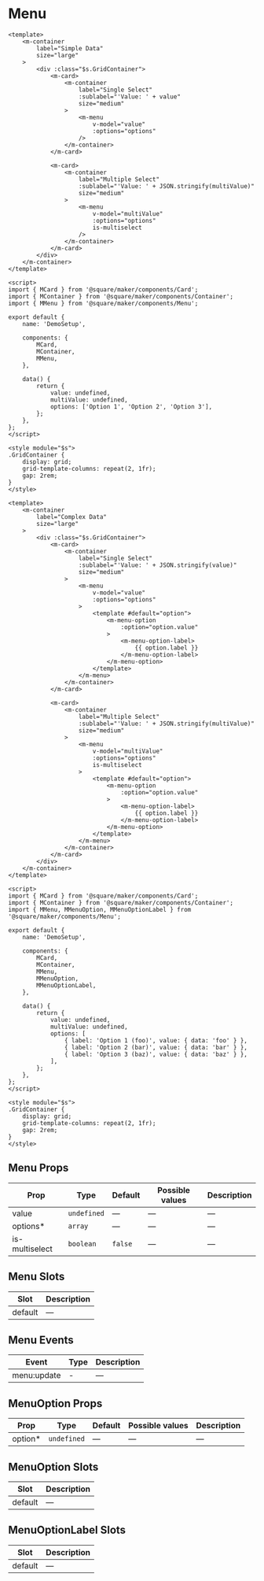 # Menu


```vue
<template>
	<m-container
		label="Simple Data"
		size="large"
	>
		<div :class="$s.GridContainer">
			<m-card>
				<m-container
					label="Single Select"
					:sublabel="'Value: ' + value"
					size="medium"
				>
					<m-menu
						v-model="value"
						:options="options"
					/>
				</m-container>
			</m-card>

			<m-card>
				<m-container
					label="Multiple Select"
					:sublabel="'Value: ' + JSON.stringify(multiValue)"
					size="medium"
				>
					<m-menu
						v-model="multiValue"
						:options="options"
						is-multiselect
					/>
				</m-container>
			</m-card>
		</div>
	</m-container>
</template>

<script>
import { MCard } from '@square/maker/components/Card';
import { MContainer } from '@square/maker/components/Container';
import { MMenu } from '@square/maker/components/Menu';

export default {
	name: 'DemoSetup',

	components: {
		MCard,
		MContainer,
		MMenu,
	},

	data() {
		return {
			value: undefined,
			multiValue: undefined,
			options: ['Option 1', 'Option 2', 'Option 3'],
		};
	},
};
</script>

<style module="$s">
.GridContainer {
	display: grid;
	grid-template-columns: repeat(2, 1fr);
	gap: 2rem;
}
</style>
```

```vue
<template>
	<m-container
		label="Complex Data"
		size="large"
	>
		<div :class="$s.GridContainer">
			<m-card>
				<m-container
					label="Single Select"
					:sublabel="'Value: ' + JSON.stringify(value)"
					size="medium"
				>
					<m-menu
						v-model="value"
						:options="options"
					>
						<template #default="option">
							<m-menu-option
								:option="option.value"
							>
								<m-menu-option-label>
									{{ option.label }}
								</m-menu-option-label>
							</m-menu-option>
						</template>
					</m-menu>
				</m-container>
			</m-card>

			<m-card>
				<m-container
					label="Multiple Select"
					:sublabel="'Value: ' + JSON.stringify(multiValue)"
					size="medium"
				>
					<m-menu
						v-model="multiValue"
						:options="options"
						is-multiselect
					>
						<template #default="option">
							<m-menu-option
								:option="option.value"
							>
								<m-menu-option-label>
									{{ option.label }}
								</m-menu-option-label>
							</m-menu-option>
						</template>
					</m-menu>
				</m-container>
			</m-card>
		</div>
	</m-container>
</template>

<script>
import { MCard } from '@square/maker/components/Card';
import { MContainer } from '@square/maker/components/Container';
import { MMenu, MMenuOption, MMenuOptionLabel } from '@square/maker/components/Menu';

export default {
	name: 'DemoSetup',

	components: {
		MCard,
		MContainer,
		MMenu,
		MMenuOption,
		MMenuOptionLabel,
	},

	data() {
		return {
			value: undefined,
			multiValue: undefined,
			options: [
				{ label: 'Option 1 (foo)', value: { data: 'foo' } },
				{ label: 'Option 2 (bar)', value: { data: 'bar' } },
				{ label: 'Option 3 (baz)', value: { data: 'baz' } },
			],
		};
	},
};
</script>

<style module="$s">
.GridContainer {
	display: grid;
	grid-template-columns: repeat(2, 1fr);
	gap: 2rem;
}
</style>
```


<!-- api-tables:start -->
## Menu Props

| Prop           | Type        | Default | Possible values | Description |
| -------------- | ----------- | ------- | --------------- | ----------- |
| value          | `undefined` | —       | —               | —           |
| options*       | `array`     | —       | —               | —           |
| is-multiselect | `boolean`   | `false` | —               | —           |


## Menu Slots

| Slot    | Description |
| ------- | ----------- |
| default | —           |


## Menu Events

| Event       | Type | Description |
| ----------- | ---- | ----------- |
| menu:update | -    | —           |


## MenuOption Props

| Prop    | Type        | Default | Possible values | Description |
| ------- | ----------- | ------- | --------------- | ----------- |
| option* | `undefined` | —       | —               | —           |


## MenuOption Slots

| Slot    | Description |
| ------- | ----------- |
| default | —           |


## MenuOptionLabel Slots

| Slot    | Description |
| ------- | ----------- |
| default | —           |
<!-- api-tables:end -->
